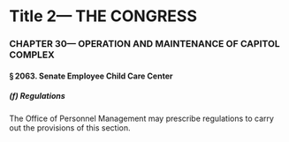 
# Title 2— THE CONGRESS
### CHAPTER 30— OPERATION AND MAINTENANCE OF CAPITOL COMPLEX
#### § 2063. Senate Employee Child Care Center
##### (f) Regulations

The Office of Personnel Management may prescribe regulations to carry out the provisions of this section.
